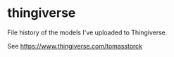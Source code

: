 # thingiverse

File history of the models I've uploaded to Thingiverse.

See https://www.thingiverse.com/tomasstorck
